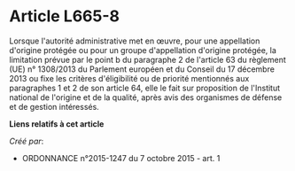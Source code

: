 # Article L665-8

Lorsque l'autorité administrative met en œuvre, pour une appellation d'origine protégée ou pour un groupe d'appellation
d'origine protégée, la limitation prévue par le point b du paragraphe 2 de l'article 63 du règlement (UE) n° 1308/2013 du
Parlement européen et du Conseil du 17 décembre 2013 ou fixe les critères d'éligibilité ou de priorité mentionnés aux
paragraphes 1 et 2 de son article 64, elle le fait sur proposition de l'Institut national de l'origine et de la qualité,
après avis des organismes de défense et de gestion intéressés.

**Liens relatifs à cet article**

_Créé par_:

  - ORDONNANCE n°2015-1247 du 7 octobre 2015 - art. 1
